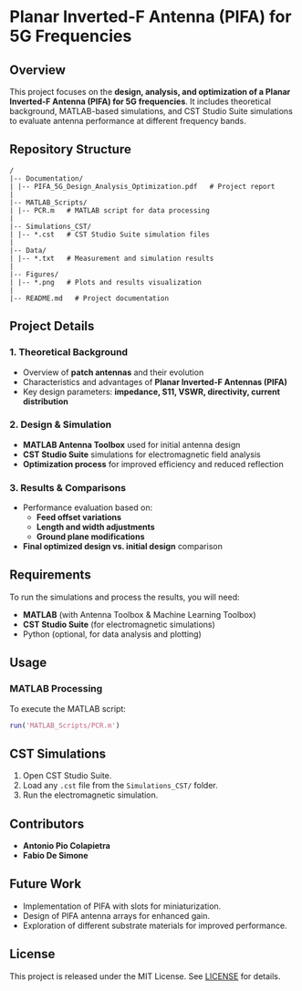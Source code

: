 # Planar Inverted-F Antenna (PIFA) for 5G Frequencies

## Overview
This project focuses on the **design, analysis, and optimization of a Planar Inverted-F Antenna (PIFA) for 5G frequencies**. It includes theoretical background, MATLAB-based simulations, and CST Studio Suite simulations to evaluate antenna performance at different frequency bands.

## Repository Structure
```
/
|-- Documentation/
| |-- PIFA_5G_Design_Analysis_Optimization.pdf   # Project report
|
|-- MATLAB_Scripts/
| |-- PCR.m   # MATLAB script for data processing
|
|-- Simulations_CST/
| |-- *.cst   # CST Studio Suite simulation files
|
|-- Data/
| |-- *.txt   # Measurement and simulation results
|
|-- Figures/
| |-- *.png   # Plots and results visualization
|
|-- README.md   # Project documentation
```
## Project Details
### **1. Theoretical Background**
- Overview of **patch antennas** and their evolution
- Characteristics and advantages of **Planar Inverted-F Antennas (PIFA)**
- Key design parameters: **impedance, S11, VSWR, directivity, current distribution**

### **2. Design & Simulation**
- **MATLAB Antenna Toolbox** used for initial antenna design
- **CST Studio Suite** simulations for electromagnetic field analysis
- **Optimization process** for improved efficiency and reduced reflection

### **3. Results & Comparisons**
- Performance evaluation based on:
  - **Feed offset variations**
  - **Length and width adjustments**
  - **Ground plane modifications**
- **Final optimized design vs. initial design** comparison

## Requirements
To run the simulations and process the results, you will need:
- **MATLAB** (with Antenna Toolbox & Machine Learning Toolbox)
- **CST Studio Suite** (for electromagnetic simulations)
- Python (optional, for data analysis and plotting)

## Usage
### **MATLAB Processing**
To execute the MATLAB script:
```matlab
run('MATLAB_Scripts/PCR.m') 
```
## CST Simulations

1. Open CST Studio Suite.
2. Load any `.cst` file from the `Simulations_CST/` folder.
3. Run the electromagnetic simulation.

## Contributors

- **Antonio Pio Colapietra**
- **Fabio De Simone**

## Future Work

- Implementation of PIFA with slots for miniaturization.
- Design of PIFA antenna arrays for enhanced gain.
- Exploration of different substrate materials for improved performance.

## License

This project is released under the MIT License. See [LICENSE](LICENSE) for details.
